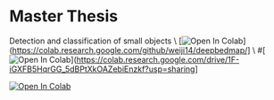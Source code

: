 # Master Thesis
Detection and classification of small objects
\\
[![Open In Colab](https://colab.research.google.com/assets/colab-badge.svg)](https://colab.research.google.com/github/weiji14/deepbedmap/]
\\
#[![Open In Colab](https://colab.research.google.com/assets/colab-badge.svg)](https://colab.research.google.com/drive/1F-iGXFB5HqrGG_5dBPtXkOAZebiEnzkf?usp=sharing]

<a href="https://colab.research.google.com/github/googlecolab/colabtools/blob/master/notebooks/colab-github-demo.ipynb">
  <img src="https://colab.research.google.com/assets/colab-badge.svg" alt="Open In Colab"/>
</a>
